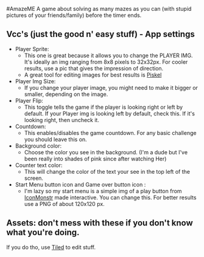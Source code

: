 #AmazeME
A game about solving as many mazes as you can (with stupid pictures of your friends/family) before the timer ends. 

## Vcc's (just the good n' easy stuff) - App settings

* Player Sprite:
  - This one is great because it allows you to change the PLAYER IMG. It's ideally an img ranging from 8x8 pixels to 32x32px. For cooler results, use a pic that gives the impression of direction.
  - A great tool for editing images for best results is [Piskel](https://www.piskelapp.com/)
* Player Img Size:
  - If you change your player image, you might need to make it bigger or smaller, depending on the image. 
* Player Flip:
  - This toggle tells the game if the player is looking right or left by default. If your Player img is looking left by default, check this. If it's looking right, then uncheck it.
* Countdown:
  - This enables/disables the game countdown. For any basic challenge you should leave this on.
* Background color:
  - Choose the color you see in the background. (I'm a dude but I've been really into shades of pink since after watching Her)
* Counter text color:
  - This will change the color of the text your see in the top left of the screen. 
* Start Menu button icon and Game over button icon :
    - I'm lazy so my start menu is a simple img of a play button from [IconMonstr](https://iconmonstr.com/) made interactive. You can change this. For better results use a PNG of about 120x120 px.


## Assets: don't mess with these if you don't know what you're doing.
 If you do tho, use [Tiled](https://www.mapeditor.org/)  to edit stuff.


